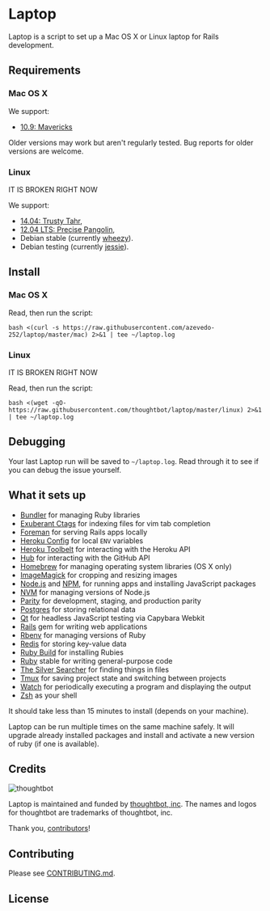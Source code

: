 Laptop
======

Laptop is a script to set up a Mac OS X or Linux laptop for Rails development.

Requirements
------------

### Mac OS X

We support:

* [10.9: Mavericks](https://itunes.apple.com/us/app/os-x-mavericks/id675248567)

Older versions may work but aren't regularly tested. Bug reports for older
versions are welcome.

### Linux

IT IS BROKEN RIGHT NOW

We support:

* [14.04: Trusty Tahr](https://wiki.ubuntu.com/TrustyTahr/ReleaseNotes),
* [12.04 LTS: Precise Pangolin](https://wiki.ubuntu.com/PrecisePangolin/ReleaseNotes),
* Debian stable (currently [wheezy](http://www.debian.org/releases/stable/)).
* Debian testing (currently [jessie](http://www.debian.org/releases/testing/)).

Install
-------

### Mac OS X

Read, then run the script:

    bash <(curl -s https://raw.githubusercontent.com/azevedo-252/laptop/master/mac) 2>&1 | tee ~/laptop.log

### Linux

IT IS BROKEN RIGHT NOW

Read, then run the script:

    bash <(wget -qO- https://raw.githubusercontent.com/thoughtbot/laptop/master/linux) 2>&1 | tee ~/laptop.log

Debugging
---------

Your last Laptop run will be saved to `~/laptop.log`. Read through it to see if
you can debug the issue yourself.

What it sets up
---------------

* [Bundler] for managing Ruby libraries
* [Exuberant Ctags] for indexing files for vim tab completion
* [Foreman] for serving Rails apps locally
* [Heroku Config] for local `ENV` variables
* [Heroku Toolbelt] for interacting with the Heroku API
* [Hub] for interacting with the GitHub API
* [Homebrew] for managing operating system libraries (OS X only)
* [ImageMagick] for cropping and resizing images
* [Node.js] and [NPM], for running apps and installing JavaScript packages
* [NVM] for managing versions of Node.js
* [Parity] for development, staging, and production parity
* [Postgres] for storing relational data
* [Qt] for headless JavaScript testing via Capybara Webkit
* [Rails] gem for writing web applications
* [Rbenv] for managing versions of Ruby
* [Redis] for storing key-value data
* [Ruby Build] for installing Rubies
* [Ruby] stable for writing general-purpose code
* [The Silver Searcher] for finding things in files
* [Tmux] for saving project state and switching between projects
* [Watch] for periodically executing a program and displaying the output
* [Zsh] as your shell

[Bundler]: http://bundler.io/
[Exuberant Ctags]: http://ctags.sourceforge.net/
[Foreman]: https://github.com/ddollar/foreman
[Heroku Config]: https://github.com/ddollar/heroku-config
[Heroku Toolbelt]: https://toolbelt.heroku.com/
[Hub]: https://hub.github.com/
[Homebrew]: http://brew.sh/
[ImageMagick]: http://www.imagemagick.org/
[Node.js]: http://nodejs.org/
[NPM]: https://www.npmjs.org/
[NVM]: https://github.com/creationix/nvm
[Parity]: https://github.com/croaky/parity
[Postgres]: http://www.postgresql.org/
[Qt]: http://qt-project.org/
[Rails]: http://rubyonrails.org/
[Rbenv]: https://github.com/sstephenson/rbenv
[Redis]: http://redis.io/
[Ruby Build]: https://github.com/sstephenson/ruby-build
[Ruby]: https://www.ruby-lang.org/en/
[The Silver Searcher]: https://github.com/ggreer/the_silver_searcher
[Tmux]: http://tmux.sourceforge.net/
[Watch]: http://linux.die.net/man/1/watch
[Zsh]: http://www.zsh.org/

It should take less than 15 minutes to install (depends on your machine).

Laptop can be run multiple times on the same machine safely. It will upgrade
already installed packages and install and activate a new version of ruby (if
one is available).

Credits
-------

![thoughtbot](http://thoughtbot.com/assets/tm/logo.png)

Laptop is maintained and funded by [thoughtbot, inc](http://thoughtbot.com/community).
The names and logos for thoughtbot are trademarks of thoughtbot, inc.

Thank you, [contributors](https://github.com/azevedo-252/laptop/graphs/contributors)!

Contributing
------------

Please see [CONTRIBUTING.md](https://github.com/azevedo-252/laptop/blob/master/CONTRIBUTING.md).

License
-------

